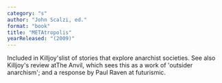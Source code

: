 ```yaml
---
category: "s"
author: "John Scalzi, ed."
format: "book"
title: "METAtropolis"
yearReleased: "(2009)"
---
```

Included in Killjoy'slist of stories that explore anarchist societies. See also Killjoy's review atThe Anvil, which sees this as a work of 'outsider anarchism'; and a response by Paul Raven at futurismic.